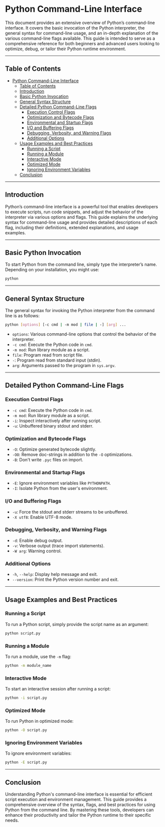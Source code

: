 # Python Command-Line Interface

This document provides an extensive overview of Python’s command-line interface. It covers the basic invocation of the Python interpreter, the general syntax for command-line usage, and an in-depth explanation of the various command-line flags available. This guide is intended to serve as a comprehensive reference for both beginners and advanced users looking to optimize, debug, or tailor their Python runtime environment.

---

## Table of Contents

- [Python Command-Line Interface](#python-command-line-interface)
  - [Table of Contents](#table-of-contents)
  - [Introduction](#introduction)
  - [Basic Python Invocation](#basic-python-invocation)
  - [General Syntax Structure](#general-syntax-structure)
  - [Detailed Python Command-Line Flags](#detailed-python-command-line-flags)
    - [Execution Control Flags](#execution-control-flags)
    - [Optimization and Bytecode Flags](#optimization-and-bytecode-flags)
    - [Environmental and Startup Flags](#environmental-and-startup-flags)
    - [I/O and Buffering Flags](#io-and-buffering-flags)
    - [Debugging, Verbosity, and Warning Flags](#debugging-verbosity-and-warning-flags)
    - [Additional Options](#additional-options)
  - [Usage Examples and Best Practices](#usage-examples-and-best-practices)
    - [Running a Script](#running-a-script)
    - [Running a Module](#running-a-module)
    - [Interactive Mode](#interactive-mode)
    - [Optimized Mode](#optimized-mode)
    - [Ignoring Environment Variables](#ignoring-environment-variables)
  - [Conclusion](#conclusion)

---

## Introduction

Python’s command-line interface is a powerful tool that enables developers to execute scripts, run code snippets, and adjust the behavior of the interpreter via various options and flags. This guide explains the underlying syntax for command-line usage and provides detailed descriptions of each flag, including their definitions, extended explanations, and usage examples.

---

## Basic Python Invocation

To start Python from the command line, simply type the interpreter’s name. Depending on your installation, you might use:

```bash
python
```

---

## General Syntax Structure

The general syntax for invoking the Python interpreter from the command line is as follows:

```bash
python [options] [-c cmd | -m mod | file | -] [arg] ...
```

- `options`: Various command-line options that control the behavior of the interpreter.
- `-c cmd`: Execute the Python code in `cmd`.
- `-m mod`: Run library module as a script.
- `file`: Program read from script file.
- `-`: Program read from standard input (stdin).
- `arg`: Arguments passed to the program in `sys.argv`.

---

## Detailed Python Command-Line Flags

### Execution Control Flags

- `-c cmd`: Execute the Python code in `cmd`.
- `-m mod`: Run library module as a script.
- `-i`: Inspect interactively after running script.
- `-u`: Unbuffered binary stdout and stderr.

### Optimization and Bytecode Flags

- `-O`: Optimize generated bytecode slightly.
- `-OO`: Remove doc-strings in addition to the `-O` optimizations.
- `-B`: Don't write `.pyc` files on import.

### Environmental and Startup Flags

- `-E`: Ignore environment variables like `PYTHONPATH`.
- `-I`: Isolate Python from the user's environment.

### I/O and Buffering Flags

- `-u`: Force the stdout and stderr streams to be unbuffered.
- `-X utf8`: Enable UTF-8 mode.

### Debugging, Verbosity, and Warning Flags

- `-d`: Enable debug output.
- `-v`: Verbose output (trace import statements).
- `-W arg`: Warning control.

### Additional Options

- `-h`, `--help`: Display help message and exit.
- `--version`: Print the Python version number and exit.

---

## Usage Examples and Best Practices

### Running a Script

To run a Python script, simply provide the script name as an argument:

```bash
python script.py
```

### Running a Module

To run a module, use the `-m` flag:

```bash
python -m module_name
```

### Interactive Mode

To start an interactive session after running a script:

```bash
python -i script.py
```

### Optimized Mode

To run Python in optimized mode:

```bash
python -O script.py
```

### Ignoring Environment Variables

To ignore environment variables:

```bash
python -E script.py
```

---

## Conclusion

Understanding Python's command-line interface is essential for efficient script execution and environment management. This guide provides a comprehensive overview of the syntax, flags, and best practices for using Python from the command line. By mastering these tools, developers can enhance their productivity and tailor the Python runtime to their specific needs.
